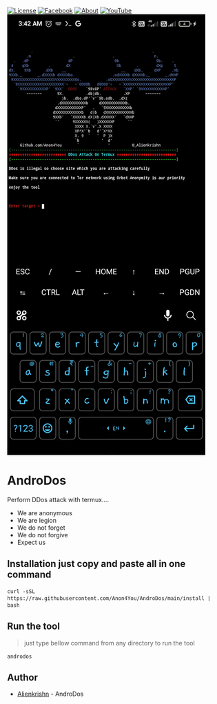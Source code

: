 [![License](https://img.shields.io/badge/Licenese-MIT-blue.svg?longCache=true&style=flat)](https://github.com/Anon4You/AndroDos/blob/main/LICENSE) [![Facebook](https://img.shields.io/badge/Facebook-Id-green)](https://www.facebook.com/alienkrishn) [![About](https://img.shields.io/badge/About-Me-red)](https://www.instagram.com/Alienkrishn) 
[![YouTube](https://img.shields.io/badge/You-Tube-yellow)](https://youtube.com/channel/UCeYmxYjmQfvLvFl-kbunGug) 
<img src="Screenshot_2022-08-24-03-42-02-589_com.termux.jpg"/>

# AndroDos
Perform DDos attack with termux....
* We are anonymous <br>
* We are legion <br>
* We do not forget <br>
* We do not forgive <br>
* Expect us <br>

## Installation just copy and paste all in one command

```
curl -sSL https://raw.githubusercontent.com/Anon4You/AndroDos/main/install | bash
```
## Run the tool
> just type bellow command from any directory to run the tool
```
androdos
```
## Author
* [Alienkrishn](https://www.instagram.com/alienkrishn) - AndroDos



